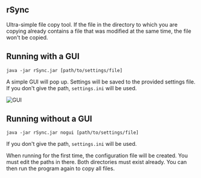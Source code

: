 ## rSync

Ultra-simple file copy tool. If the file in the directory to which you are copying already contains a file that was modified at the same time, the file won't be copied.

## Running with a GUI
`java -jar rSync.jar [path/to/settings/file]`

A simple GUI will pop up. Settings will be saved to the provided settings file. If you don't give the path, `settings.ini` will be used.

![GUI](http://rutgerkok.nl/afbeeldingen/rsync.png)

## Running without a GUI

`java -jar rSync.jar nogui [path/to/settings/file]`

If you don't give the path, `settings.ini` will be used.

When running for the first time, the configuration file will be created. You must edit the paths in there. Both directories must exist already. You can then run the program again to copy all files.
